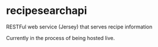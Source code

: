 # recipesearchapi
RESTFul web service (Jersey) that serves recipe information

Currently in the process of being hosted live.
